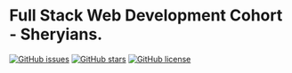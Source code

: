 # Full Stack Web Development Cohort - Sheryians.

[![GitHub issues](https://img.shields.io/github/issues/adityadomle/Full-Stack-Web-Cohort-Sheryians)](https://github.com/adityadomle/Full-Stack-Web-Cohort-Sheryians/issues)
[![GitHub stars](https://img.shields.io/github/stars/adityadomle/Full-Stack-Web-Cohort-Sheryians)](https://github.com/adityadomle/Full-Stack-Web-Cohort-Sheryians/stargazers)
[![GitHub license](https://img.shields.io/github/license/adityadomle/Full-Stack-Web-Cohort-Sheryians)](https://github.com/adityadomle/Full-Stack-Web-Cohort-Sheryians/blob/main/LICENSE)  
 
